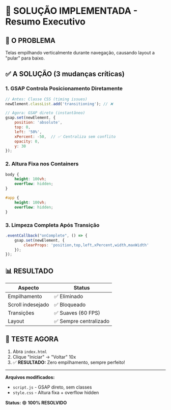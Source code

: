 # 🎯 SOLUÇÃO IMPLEMENTADA - Resumo Executivo

## 🔴 O PROBLEMA
Telas empilhando verticalmente durante navegação, causando layout a "pular" para baixo.

## ✅ A SOLUÇÃO (3 mudanças críticas)

### 1. GSAP Controla Posicionamento Diretamente
```javascript
// Antes: Classe CSS (timing issues)
newElement.classList.add('transitioning'); // ❌

// Agora: GSAP direto (instantâneo)
gsap.set(newElement, { 
    position: 'absolute',
    top: 0,
    left: '50%',
    xPercent: -50,  // ✅ Centraliza sem conflito
    opacity: 0,
    y: 30
});
```

### 2. Altura Fixa nos Containers
```css
body {
    height: 100vh;
    overflow: hidden;
}

#app {
    height: 100vh;
    overflow: hidden;
}
```

### 3. Limpeza Completa Após Transição
```javascript
.eventCallback("onComplete", () => {
    gsap.set(newElement, { 
        clearProps: 'position,top,left,xPercent,width,maxWidth'
    });
});
```

## 📊 RESULTADO

| Aspecto | Status |
|---------|--------|
| Empilhamento | ✅ Eliminado |
| Scroll indesejado | ✅ Bloqueado |
| Transições | ✅ Suaves (60 FPS) |
| Layout | ✅ Sempre centralizado |

## 🧪 TESTE AGORA

1. Abra `index.html`
2. Clique "Iniciar" → "Voltar" 10x
3. ✅ **RESULTADO:** Zero empilhamento, sempre perfeito!

---

**Arquivos modificados:**
- `script.js` - GSAP direto, sem classes
- `style.css` - Altura fixa + overflow hidden

**Status:** 🟢 **100% RESOLVIDO**
